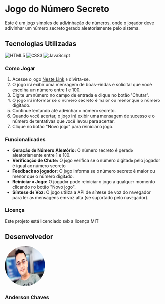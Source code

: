 # Jogo do Número Secreto

Este é um jogo simples de adivinhação de números, onde o jogador deve adivinhar um número secreto gerado aleatoriamente pelo sistema.

## Tecnologias Utilizadas

![HTML5](https://img.shields.io/badge/HTML5-E34F26?style=for-the-badge&logo=html5&logoColor=white)
![CSS3](https://img.shields.io/badge/CSS3-1572B6?style=for-the-badge&logo=css3&logoColor=white)
![JavaScript](https://img.shields.io/badge/JavaScript-F7DF1E?style=for-the-badge&logo=javascript&logoColor=black)

### Como Jogar

1. Acesse o jogo [Neste Link](https://jogo-do-numero-secreto-ashen-six.vercel.app/) e divirta-se.
2. O jogo irá exibir uma mensagem de boas-vindas e solicitar que você escolha um número entre 1 e 100.
3. Digite um número no campo de entrada e clique no botão "Chutar".
4. O jogo irá informar se o número secreto é maior ou menor que o número digitado.
5. Continue tentando até adivinhar o número secreto.
6. Quando você acertar, o jogo irá exibir uma mensagem de sucesso e o número de tentativas que você levou para acertar.
7. Clique no botão "Novo jogo" para reiniciar o jogo.

### Funcionalidades

* **Geração de Número Aleatório:** O número secreto é gerado aleatoriamente entre 1 e 100.
* **Verificação de Chute:** O jogo verifica se o número digitado pelo jogador é igual ao número secreto.
* **Feedback ao jogador:** O jogo informa se o número secreto é maior ou menor que o número digitado.
* **Reiniciar o Jogo:** O jogador pode reiniciar o jogo a qualquer momento clicando no botão "Novo jogo".
* **Síntese de Voz:** O jogo utiliza a API de síntese de voz do navegador para ler as mensagens em voz alta (se suportado pelo navegador).

### Licença

Este projeto está licenciado sob a licença MIT.

## Desenvolvedor

<div>
<img src="./img/imagem_perfil_fundo_desfocado.jpg" style=width:130px;height:130px;border-radius:50%;/>
</div>

### Anderson Chaves
